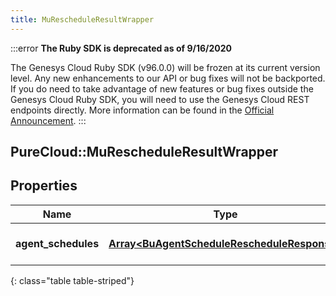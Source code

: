 ```yaml
---
title: MuRescheduleResultWrapper
---
```


:::error
**The Ruby SDK is deprecated as of 9/16/2020**

The Genesys Cloud Ruby SDK (v96.0.0) will be frozen at its current version level. Any new enhancements to our API or bug fixes will not be backported. If you do need to take advantage of new features or bug fixes outside the Genesys Cloud Ruby SDK, you will need to use the Genesys Cloud REST endpoints directly. More information can be found in the [Official Announcement](https://developer.mypurecloud.com/forum/t/announcement-genesys-cloud-ruby-sdk-end-of-life/8850).
:::


## PureCloud::MuRescheduleResultWrapper

## Properties

|Name | Type | Description | Notes|
|------------ | ------------- | ------------- | -------------|
| **agent_schedules** | [**Array&lt;BuAgentScheduleRescheduleResponse&gt;**](BuAgentScheduleRescheduleResponse.html) | The list of agent schedules | [optional] |
{: class="table table-striped"}


